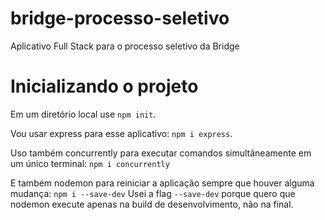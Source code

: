 # bridge-processo-seletivo
Aplicativo Full Stack para o processo seletivo da Bridge

# Inicializando o projeto
Em um diretório local use `npm init`.

Vou usar express para esse aplicativo: `npm i express`.

Uso também concurrently para executar comandos simultâneamente em um único terminal: `npm i concurrently`

E também nodemon para reiniciar a aplicação sempre que houver alguma mudança: `npm i --save-dev`
Usei a flag `--save-dev` porque quero que nodemon execute apenas na build de desenvolvimento, não na final.
